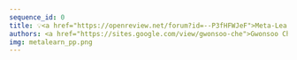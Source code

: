 ```yaml
---
sequence_id: 0
title: 💡<a href="https://openreview.net/forum?id=--P3fHFWJeF">Meta-Learning an Inference Algorithm for Probabilistic Programs</a>  
authors: <a href="https://sites.google.com/view/gwonsoo-che">Gwonsoo Che</a>, <a href="https://sites.google.com/view/hongseokyang/home">Hongseok Yang</a>  
img: metalearn_pp.png  
---
```


